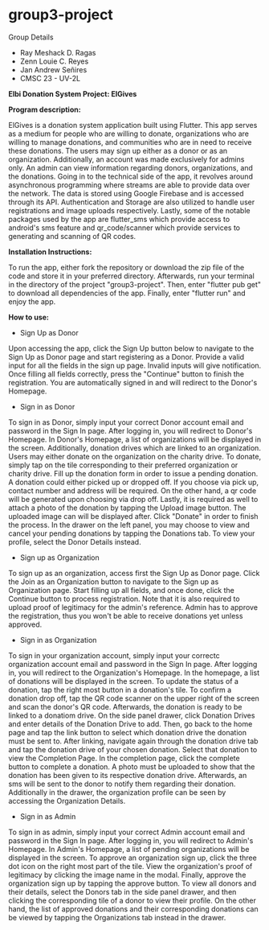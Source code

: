 # group3-project

Group Details
- Ray Meshack D. Ragas
- Zenn Louie C. Reyes
- Jan Andrew Señires
- CMSC 23 - UV-2L

<b>Elbi Donation System Project: ElGives</b>

<b> Program description: </b>

ElGives is a donation system application built using Flutter. This app serves as a medium for people who are willing to donate, organizations who are willing to manage donations,  and communities who are in need to receive these donations. The users may sign up either as a donor or as an organization. Additionally, an account was made exclusively for admins only. An admin can view information regarding donors, organizations, and the donations. Going in to the technical side of the app, it revolves around asynchronous programming where streams are able to provide data over the network. The data is stored using Google Firebase and is accessed through its API. Authentication and Storage are also utilized to handle user registrations and image uploads respectively. Lastly, some of the notable packages used by the app are flutter_sms which provide access to android's sms feature and qr_code/scanner which provide services to generating and scanning of QR codes.

<b> Installation Instructions: </b>

To run the app, either fork the repository or download the zip file of the code and store it in your preferred directory. Afterwards, run your terminal in the directory of the project "group3-project". Then, enter "flutter pub get" to download all dependencies of the app. Finally, enter "flutter run" and enjoy the app.


<b> How to use: </b>


- Sign Up as Donor

Upon accessing the app, click the Sign Up button below to navigate to the Sign Up as Donor page and start registering as a Donor. Provide a valid input for all the fields in the sign up page. Invalid inputs will give notification. Once filling all fields correctly, press the "Continue" button to finish the registration. You are automatically signed in and will redirect to the Donor's Homepage.


- Sign in as Donor

To sign in as Donor, simply input your correct Donor account email and password in the Sign In page. After logging in, you will redirect to Donor's Homepage.  In Donor's Homepage, a list of organizations will be displayed in the screen. Additionally, donation drives which are linked to an organization. Users may either donate on  the organization on the charity drive. To donate, simply tap on the tile corresponding to their preferred organization or charity drive. Fill up the donation form in order to issue a pending donation. A donation could either picked up or dropped off. If you choose via pick up, contact number and address will be required. On the other hand, a qr code will be generated upon choosing via drop off. Lastly, it is required as well to attach a photo of the donation by tapping the Upload image button. The uploaded image can will be displayed after. Click "Donate" in order to finish the process. In the drawer on the left panel, you may choose to view and cancel your pending donations by tapping the Donations tab. To view your profile, select the Donor Details instead.


- Sign up as Organization

To sign up as an organization, access first the Sign Up as Donor page. Click the Join as an Organization button to navigate to the Sign up as Organization page. Start filling up all fields, and once done, click the Continue button to process registration. Note that it is also required to upload proof of legitimacy for the admin's reference. Admin has  to approve the registration, thus you won't be able to receive donations yet unless approved.


- Sign in as Organization

To sign in your organization account, simply input your correctc organization account email and password in the Sign In page. After logging in, you will redirect to the Organization's Homepage.  In the homepage, a list of donations will be displayed in the screen. To update the status of a donation, tap the right most button in a donation's tile. To confirm a donation drop off, tap the QR code scanner on the upper right of the screen and scan the donor's QR code. Afterwards, the donation is ready to be linked to a donatiom drive. On the side panel drawer, click Donation Drives and enter details of the Donation Drive to add. Then, go back to the home page and tap the link button to select which donation drive the donation must be sent to. After linking, navigate again through the donation drive tab and tap the donation drive of your chosen donation. Select that donation to view the Completion Page. In the completion page, click the complete button to complete a donation. A photo must be uploaded to show that the donation has been given to its respective donation drive. Afterwards, an sms will be sent to the donor to notify them regarding their donation. Additionally in the drawer, the organization profile can be seen by accessing the Organization Details.

- Sign in as Admin

To sign in as admin, simply input your correct Admin account email and password in the Sign In page. After logging in, you will redirect to Admin's Homepage.  In Admin's Homepage, a list of pending organizations will be displayed in the screen. To approve an organization sign up, click the three dot icon on the right most part of the tile. View the organization's proof of legitimacy by clicking the image name in the modal. Finally, approve the organization sign up by tapping the approve button. To view all donors and their details, select the Donors tab in the side panel drawer, and then clicking the corresponding tile of a donor to view  their profile. On the other hand, the list of approved donations and their corresponding donations can be viewed by tapping the Organizations tab instead in the drawer. 